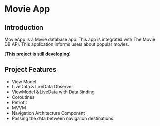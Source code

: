 Movie App
==================================


Introduction
------------

MovieApp is a Movie database app. This app is integrated with The Movie DB API. This application informs users about popular movies.

(**This project is still developing**)


Project Features
--------------

- View Model
- LiveData & LiveData Observer
- ViewModel & LiveData with Data Binding
- Coroutines
- Retrofit
- MVVM
- Navigation Architecture Component
- Passing the data between navigation destinations.
